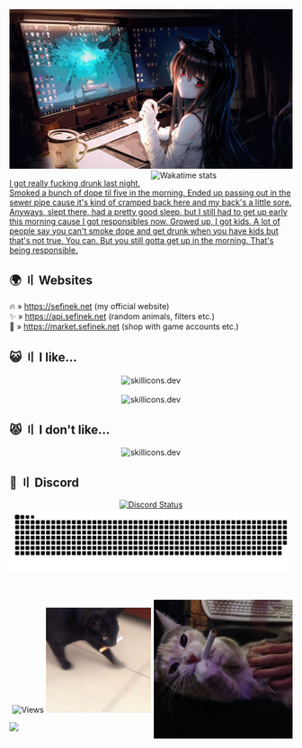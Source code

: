<img src="images/4355954.jpg" alt="Anime Girl Programming Wallpaper">

<a href="https://wakatime.com/@Sefinek" target="_blank">
	<img width="50%" align="right" src="https://github-readme-stats.vercel.app/api/wakatime?username=Sefinek&border_radius=13px&theme=dark&border_color=151515&range=all_time&custom_title=📊+〢+Sefinek%27s+Wakatime+stats" alt="Wakatime stats">
</a>

[I got really fucking drunk last night. Smoked a bunch of dope til five in the morning. Ended up passing out in the sewer pipe cause it's kind of cramped back here and my back's a little sore. Anyways, slept there, had a pretty good sleep, but I still had to get up early this morning cause I got responsibles now. Growed up, I got kids. A lot of people say you can't smoke dope and get drunk when you have kids but that's not true. You can. But you still gotta get up in the morning. That's being responsible.](https://www.youtube.com/watch?v=uQa1YyNOc_o)

## 🌍 〢 Websites
🔥 » https://sefinek.net (my official website)  
✨ » https://api.sefinek.net (random animals, filters etc.)  
🛒 » https://market.sefinek.net (shop with game accounts etc.)

## 😺 〢 I like...
<div align="center">
    <img src="https://skillicons.dev/icons?i=html,css,js,nodejs,express,cs" height="50px" alt="skillicons.dev" align="center"><br><br>
    <img src="https://skillicons.dev/icons?i=idea,raspberrypi,cloudflare,mongo,linux,github,nginx" height="50px" alt="skillicons.dev">
</div>

## 😾 〢 I don't like...
<div align="center">
    <img src="https://skillicons.dev/icons?i=visualstudio,php,mysql,python,cpp,wordpress,jquery" height="50px" alt="skillicons.dev">
</div>

## 🌌 〢 Discord
<a href="https://sefinek.net" target="_blank">
    <div align="center"><img src="https://lanyard.cnrad.dev/api/561621386569973783?bg=151515&borderRadius=13px" width="47%" alt="Discord Status"></div>
</a>

<div align="center">
    <img src="https://raw.githubusercontent.com/sefinek24/sefinek24/snake/github-snake-dark.svg" alt="Snake"><br><br>
</div>


<br><img width="49%" align="right" src="images/cat.jpg" alt="Cat 1">
<div align="center">
    <img src="https://count.getloli.com/get/@sefinek-github-readme?theme=rule34" alt="Views" title="Profile views">
    <img width="37%" src="images/cat2.png" alt="Cat 2">
</div>



![](https://hit.yhype.me/github/profile?user_id=92880265)